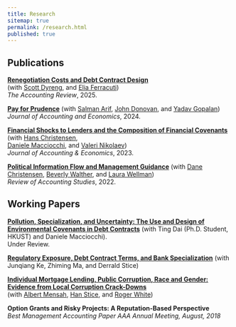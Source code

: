 ```yaml
---
title: Research
sitemap: true
permalink: /research.html
published: true
---
```


## Publications

[__Renegotiation Costs and Debt Contract Design__](https://doi.org/10.2308/TAR-2023-0418)  
(with [Scott Dyreng](https://sites.google.com/site/scottdyreng/),
and [Elia Ferracuti](https://sites.google.com/view/eliaferracuti/))  
_The Accounting Review_,  2025.

[__Pay for Prudence__](https://doi.org/10.1016/j.jacceco.2023.101619)
(with [Salman Arif](https://sites.google.com/view/salmanarif),
[John Donovan](https://mendoza.nd.edu/mendoza-directory/profile/?slug=john-donovan), and
[Yadav Gopalan](https://sites.google.com/site/ykgopalan/))  
_Journal of Accounting and Economics_, 2024.

[__Financial Shocks to Lenders and the Composition of Financial Covenants__](https://doi.org/10.1016/j.jacceco.2021.101426)
(with [Hans Christensen](https://www.chicagobooth.edu/faculty/directory/c/hans-b-christensen),  
[Daniele Macciocchi](https://www.bus.miami.edu/thought-leadership/faculty/accounting/macciocchi.html),
and [Valeri Nikolaev](https://www.chicagobooth.edu/faculty/directory/n/valeri-nikolaev))  
_Journal of Accounting & Economics_, 2023.

[__Political Information Flow and Management Guidance__](https://doi.org/10.1007/s11142-022-09671-7)
(with [Dane Christensen](https://business.uoregon.edu/faculty/dane-christensen),
[Beverly Walther](https://www.kellogg.northwestern.edu/faculty/directory/walther_beverly.aspx),
and [Laura Wellman](https://directory.smeal.psu.edu/law613))  
_Review of Accounting Studies_, 2022.  

## Working Papers

[__Pollution, Specialization, and Uncertainty: The Use and Design of
Environmental Covenants in Debt Contracts__](https://papers.ssrn.com/sol3/papers.cfm?abstract_id=5007113)
(with Ting Dai (Ph.D. Student, HKUST) and Daniele Macciocchi).  
Under Review.

[__Regulatory Exposure, Debt Contract Terms, and Bank Specialization__](https://dx.doi.org/10.2139/ssrn.5388175)
(with Junqiang Ke, Zhiming Ma, and Derrald Stice)  
<!--Under Review.-->

[__Individual Mortgage Lending, Public Corruption, Race and Gender: Evidence from Local Corruption Crack-Downs__](https://papers.ssrn.com/sol3/papers.cfm?abstract_id=3888069)  
(with [Albert Mensah](https://sites.google.com/site/albertmensahkwame/home),
[Han Stice](https://www.bschool.cuhk.edu.hk/staff/stice-han/),
and [Roger White](https://wpcarey.asu.edu/people/profile/1308641))  

__Option Grants and Risky Projects: A Reputation-Based Perspective__  
_Best Management Accounting Paper AAA Annual Meeting, August, 2018_  
